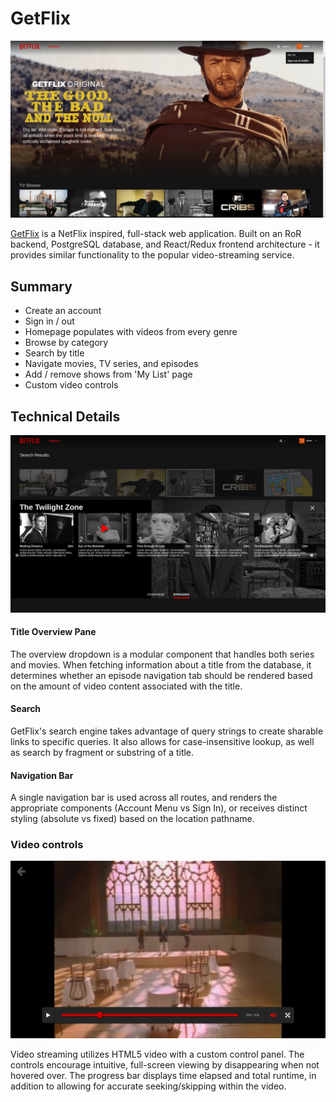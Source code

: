 # GetFlix

![home]

[GetFlix][getflix] is a NetFlix inspired, full-stack web application. Built on an RoR backend, PostgreSQL database, and React/Redux frontend architecture - it provides similar functionality to the popular video-streaming service.

## Summary

* Create an account
* Sign in / out
* Homepage populates with videos from every genre
* Browse by category
* Search by title
* Navigate movies, TV series, and episodes
* Add / remove shows from 'My List' page
* Custom video controls

## Technical Details

![overview]

#### Title Overview Pane
The overview dropdown is a modular component that handles both series and movies. When fetching information about a title from the database, it determines whether an episode navigation tab should be rendered based on the amount of video content associated with the title.

#### Search
GetFlix's search engine takes advantage of query strings to create sharable links to specific queries. It also allows for case-insensitive lookup, as well as search by fragment or substring of a title.

#### Navigation Bar

A single navigation bar is used across all routes, and renders the appropriate components (Account Menu vs Sign In), or receives distinct styling (absolute vs fixed) based on the location pathname.

### Video controls

![play]

Video streaming utilizes HTML5 video with a custom control panel. The controls encourage intuitive, full-screen viewing by disappearing when not hovered over. The progress bar displays time elapsed and total runtime, in addition to allowing for accurate seeking/skipping within the video.

[getflix]:  https://getflix-app.herokuapp.com

[home]: ./docs/images/home.png
[overview]: ./docs/images/overview.png
[play]: ./docs/images/play.png
